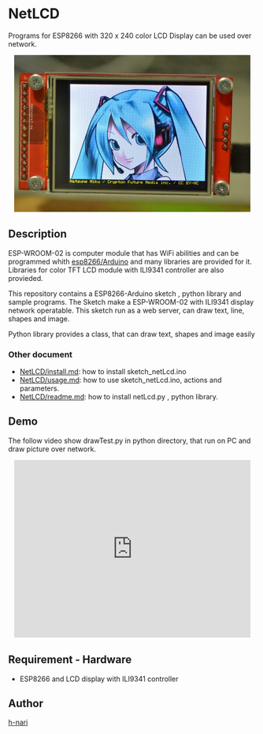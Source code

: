 # NetLCD

Programs for ESP8266 with 320 x 240 color LCD Display
can be used over network.

<div align="center">
<img src="https://github.com/h-nari/NetLCD/blob/master/img/160819a3.jpg?raw=true"></div>

## Description

ESP-WROOM-02 is computer module that has WiFi abilities and can be programmed whith [esp8266/Arduino](https://github.com/esp8266/Arduino "esp8266/Arduino: ESP8266 core for Arduino") and many libraries are provided for it. Libraries for color TFT LCD module with ILI9341 controller are also provieded.

This repository contains a ESP8266-Arduino sketch , python library and sample programs. The Sketch make a ESP-WROOM-02 with ILI9341 display network operatable. 
This sketch run as a web server, can draw text, line, shapes and image.

Python library provides a class, that can draw text, shapes and image easily

### Other document

- [NetLCD/install.md](https://github.com/h-nari/NetLCD/blob/master/sketch_NetLCD/install.md "NetLCD/install.md at master · h-nari/NetLCD"): how to install sketch_netLcd.ino 
- [NetLCD/usage.md](https://github.com/h-nari/NetLCD/blob/master/sketch_NetLCD/usage.md "NetLCD/usage.md at master · h-nari/NetLCD"): how to use sketch_netLcd.ino, actions and parameters.
- [NetLCD/readme.md](https://github.com/h-nari/NetLCD/blob/master/python/readme.md "NetLCD/readme.md at master · h-nari/NetLCD"): how to install netLcd.py , python library.

## Demo

The follow video show drawTest.py in python directory, that run on PC and draw picture over network.

<div align="center">
<iframe width="480" height="360" src="https://www.youtube.com/embed/M9U3qatbHAc" frameborder="0"  allowfullscreen></iframe>
</div>

## Requirement - Hardware

- ESP8266 and LCD display with ILI9341 controller

## Author

[h-nari](https://github.com/h-nari "h-nari (Hiroshi Narimatsu)")
